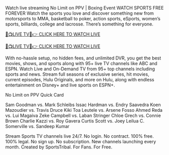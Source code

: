 Watch live streaming No Limit on PPV | Boxing Event
WATCH SPORTS FREE FOREVER
Watch the sports you love and discover something new from motorsports to MMA, basketball to poker, action sports, eSports, women’s sports, billiards, college and lacrosse. There’s something for everyone.

[🔴📺LIVE TV📲👉 CLICK HERE TO WATCH LIVE](https://livesportstoday.xyz/boxing/)

[🔴📺LIVE TV📲👉 CLICK HERE TO WATCH LIVE](https://livesportstoday.xyz/boxing/)

With no-hassle setup, no hidden fees, and unlimited DVR, you get the best movies, shows, and sports along with 95+ live TV channels like ABC and ESPN.
Watch Live and On-Demand TV from 95+ top channels including sports and news. Stream full seasons of exclusive series, hit movies, current episodes, Hulu Originals, and more on Hulu, along with endless entertainment on Disney+ and live sports on ESPN+.

No Limit on PPV Quick Card

Sam Goodman  vs.  Mark Schleibs
Issac Hardman  vs.  Endry Saavedra
Koen Mazoudier  vs.  Travis Druce
Kiki Toa Leutele  vs.  Arsene Fosso
Ahmed Reda  vs.  Lui Magaiva
Zeke Campbell  vs.  Laban Stringer
Chloe Grech  vs.  Connie Brown
Charlie Kazzi  vs.  Roy Gavera
Curtis Scott  vs.  Joey Leilua
C. Somerville  vs.  Sandeep Kumar


Stream Sports TV channels live 24/7.
No login. No contract.
100% free. 100% legal.
No sign up. No subscription.
New channels launching every month.
Created by SportsTribal. For Fans. For Free.

